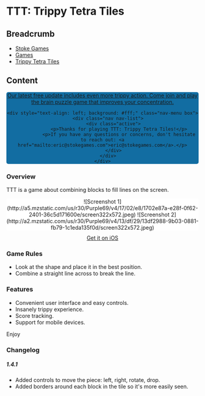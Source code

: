 # TTT: Trippy Tetra Tiles

## Breadcrumb

<ul class="breadcrumb">
    <li><a href="/"><i class="icon-home"></i> Stoke Games</a></li>
    <li><a href="/games">Games</a></li>
    <li class="active"><a href="/games/ttt">Trippy Tetra Tiles</a></li>
</ul>

## Content

<div style="text-align: center;background: #126DA2;border-radius: 5px;">
    <a class="button blue inset" href="https://itunes.apple.com/us/app/ttt-trippy-tetra-tiles/id1092898610?mt=8">Our latest free update includes even more trippy action. Come join and play the brain puzzle game that improves your concentration.</a>

    <div style="text-align: left; background: #fff;" class="nav-menu box">
        <div class="nav nav-list">
            <div class="active">
                <p>Thanks for playing TTT: Trippy Tetra Tiles!</p>
                <p>If you have any questions or concerns, don't hesitate to reach out: <a href="mailto:eric@stokegames.com">eric@stokegames.com</a>.</p>
            </div>
        </div>
    </div>
</div>

### Overview

TTT is a game about combining blocks to fill lines on the screen.

<div style="background:#fff;border-radius:5px;text-align:center">
![Screenshot 1](http://a5.mzstatic.com/us/r30/Purple69/v4/17/02/e8/1702e87a-e28f-0f62-2401-36c5d171600e/screen322x572.jpeg)
 ![Screenshot 2](http://a2.mzstatic.com/us/r30/Purple69/v4/13/df/29/13df2988-9b03-0881-fb79-1c1eda135f0d/screen322x572.jpeg)
</div>

<div style="text-align: center;margin-top:10px">
    <a class="button black large" href="https://itunes.apple.com/us/app/ttt-trippy-tetra-tiles/id1092898610?mt=8">Get it on iOS</a>
</div>

### Game Rules

- Look at the shape and place it in the best position.
- Combine a straight line across to break the line.

### Features

- Convenient user interface and easy controls.
- Insanely trippy experience.
- Score tracking.
- Support for mobile devices.

Enjoy

### Changelog

##### 1.4.1

- Added controls to move the piece: left, right, rotate, drop.
- Added borders around each block in the tile so it's more easily seen.
